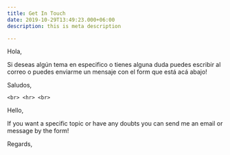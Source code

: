 ```yaml
---
title: Get In Touch
date: 2019-10-29T13:49:23.000+06:00
description: this is meta description

---
```

Hola,

Si deseas algún tema en especifico o tienes alguna duda puedes escribir al correo o puedes enviarme un mensaje con el form que está acá abajo!

Saludos,

    <br> <hr> <br>

Hello,

If you want a specific topic or have any doubts you can send me an email or message by the form!

Regards,